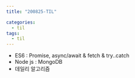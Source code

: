 ```yaml
---
title: "200825-TIL"

categories:
  - til
tags:
  - til
---
```


- ES6 : Promise, async/await & fetch & try..catch
- Node js : MongoDB
- 데일리 알고리즘
